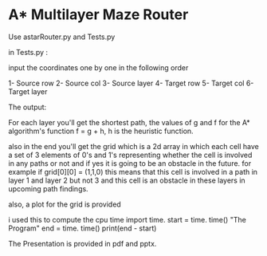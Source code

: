 # A* Multilayer Maze Router

Use astarRouter.py and Tests.py

in Tests.py :

input the coordinates one by one in the following order

1- Source row
2- Source col
3- Source layer
4- Target row
5- Target col
6- Target layer 

The output: 

For each layer you'll get the shortest path,
the values of g and f for the A* algorithm's function 
f = g + h, h is the heuristic function.

also in the end you'll get the grid which is a 2d array
in which each cell have a set of 3 elements of 0's and 1's
representing whether the cell is involved in any paths or not and if yes it is
going to be an obstacle in the future.
for example if grid[0][0] = (1,1,0) this means that this cell
is involved in a path in layer 1 and layer 2 but not 3 and this cell is an obstacle
in these layers in upcoming path findings.

also, a plot for the grid is provided

i used this to compute the cpu time
import time.
start = time. time()
"The Program"
end = time. time()
print(end - start)


The Presentation is provided in pdf and pptx.
